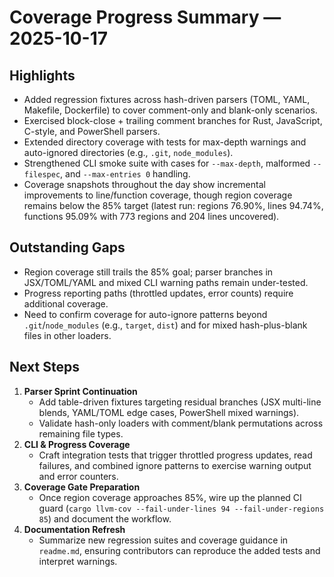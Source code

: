 # Coverage Progress Summary — 2025-10-17

## Highlights
- Added regression fixtures across hash-driven parsers (TOML, YAML, Makefile, Dockerfile) to cover comment-only and blank-only scenarios.
- Exercised block-close + trailing comment branches for Rust, JavaScript, C-style, and PowerShell parsers.
- Extended directory coverage with tests for max-depth warnings and auto-ignored directories (e.g., `.git`, `node_modules`).
- Strengthened CLI smoke suite with cases for `--max-depth`, malformed `--filespec`, and `--max-entries 0` handling.
- Coverage snapshots throughout the day show incremental improvements to line/function coverage, though region coverage remains below the 85% target (latest run: regions 76.90%, lines 94.74%, functions 95.09% with 773 regions and 204 lines uncovered).

## Outstanding Gaps
- Region coverage still trails the 85% goal; parser branches in JSX/TOML/YAML and mixed CLI warning paths remain under-tested.
- Progress reporting paths (throttled updates, error counts) require additional coverage.
- Need to confirm coverage for auto-ignore patterns beyond `.git`/`node_modules` (e.g., `target`, `dist`) and for mixed hash-plus-blank files in other loaders.

## Next Steps
1. **Parser Sprint Continuation**
   - Add table-driven fixtures targeting residual branches (JSX multi-line blends, YAML/TOML edge cases, PowerShell mixed warnings).
   - Validate hash-only loaders with comment/blank permutations across remaining file types.
2. **CLI & Progress Coverage**
   - Craft integration tests that trigger throttled progress updates, read failures, and combined ignore patterns to exercise warning output and error counters.
3. **Coverage Gate Preparation**
   - Once region coverage approaches 85%, wire up the planned CI guard (`cargo llvm-cov --fail-under-lines 94 --fail-under-regions 85`) and document the workflow.
4. **Documentation Refresh**
   - Summarize new regression suites and coverage guidance in `readme.md`, ensuring contributors can reproduce the added tests and interpret warnings.

